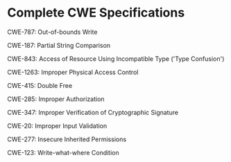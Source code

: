 

# Complete CWE Specifications

CWE-787: Out-of-bounds Write

CWE-187: Partial String Comparison

CWE-843: Access of Resource Using Incompatible Type ('Type Confusion')

CWE-1263: Improper Physical Access Control

CWE-415: Double Free

CWE-285: Improper Authorization

CWE-347: Improper Verification of Cryptographic Signature

CWE-20: Improper Input Validation

CWE-277: Insecure Inherited Permissions

CWE-123: Write-what-where Condition